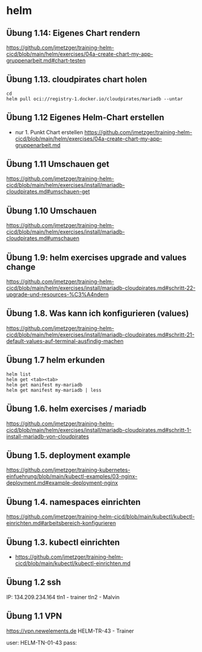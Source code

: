 # helm

## Übung 1.14: Eigenes Chart rendern 

https://github.com/jmetzger/training-helm-cicd/blob/main/helm/exercises/04a-create-chart-my-app-gruppenarbeit.md#chart-testen


## Übung 1.13. cloudpirates chart holen 

```
cd
helm pull oci://registry-1.docker.io/cloudpirates/mariadb --untar
```

## Übung 1.12 Eigenes Helm-Chart erstellen 

* nur 1. Punkt Chart erstellen 
https://github.com/jmetzger/training-helm-cicd/blob/main/helm/exercises/04a-create-chart-my-app-gruppenarbeit.md

## Übung 1.11 Umschauen get 

https://github.com/jmetzger/training-helm-cicd/blob/main/helm/exercises/install/mariadb-cloudpirates.md#umschauen-get

## Übung 1.10 Umschauen 

https://github.com/jmetzger/training-helm-cicd/blob/main/helm/exercises/install/mariadb-cloudpirates.md#umschauen

## Übung 1.9: helm exercises upgrade and values change 

https://github.com/jmetzger/training-helm-cicd/blob/main/helm/exercises/install/mariadb-cloudpirates.md#schritt-22-upgrade-und-resources-%C3%A4ndern

## Übung 1.8. Was kann ich konfigurieren (values) 

https://github.com/jmetzger/training-helm-cicd/blob/main/helm/exercises/install/mariadb-cloudpirates.md#schritt-21-default-values-auf-terminal-ausfindig-machen

## Übung 1.7 helm erkunden 

```
helm list
helm get <tab><tab>
helm get manifest my-mariadb
helm get manifest my-mariadb | less 
```



## Übung 1.6. helm exercises / mariadb 

https://github.com/jmetzger/training-helm-cicd/blob/main/helm/exercises/install/mariadb-cloudpirates.md#schritt-1-install-mariadb-von-cloudpirates

## Übung 1.5. deployment example 

https://github.com/jmetzger/training-kubernetes-einfuehrung/blob/main/kubectl-examples/03-nginx-deployment.md#example-deployment-nginx

## Übung 1.4. namespaces einrichten 

https://github.com/jmetzger/training-helm-cicd/blob/main/kubectl/kubectl-einrichten.md#arbeitsbereich-konfigurieren

## Übung 1.3. kubectl einrichten

  * https://github.com/jmetzger/training-helm-cicd/blob/main/kubectl/kubectl-einrichten.md

## Übung 1.2 ssh 

IP: 134.209.234.164
tln1 - trainer 
tln2 - Malvin 

## Übung 1.1 VPN 

https://vpn.newelements.de 
HELM-TR-43 - Trainer 

user: HELM-TN-01-43
pass: 
